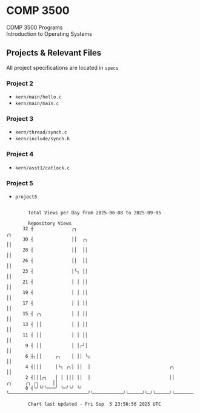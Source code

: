 # COMP 3500
COMP 3500 Programs  
Introduction to Operating Systems  
## Projects & Relevant Files
All project specifications are located in `specs`
### Project 2
- `kern/main/hello.c`
- `kern/main/main.c`
### Project 3
- `kern/thread/synch.c`
- `kern/include/synch.h`
### Project 4
- `kern/asst1/catlock.c`
### Project 5
- `project5`

```

        Total Views per Day from 2025-06-08 to 2025-09-05

        Repository Views
      32 ┼              ╭╮                                                                ╭╮
      30 ┤              ││  ╭╮                                                            ││
      28 ┤              ││  ││                                                            ││
      26 ┤              ││  ││                                                            ││
      23 ┤              │╰╮ ││                                                            ││
      21 ┤              │ │ ││                                                            ││
      19 ┤              │ │ ││                                                            ││
      17 ┤              │ │ ││                                                            ││
      15 ┤ ╭╮           │ │ ││                                                            ││
      13 ┤ ││           │ │ ││                                                            ││
      11 ┤ ││           │ │ ││                                                            ││
       9 ┤ ││           │ │╭╯│                                                            ││
       6 ┼╮││     ╭╮    │ ││ ╰╮                                                           ││
       4 ┤│││     │╰╮ ╭╮│ ││  │                             ╭╮                            ││
       2 ┤│││╭╮   │ │ │││ ││  │                             ││           ╭╮     ╭╮ ╭╮     ││
       0 ┤╰╯╰╯╰───╯ ╰─╯╰╯ ╰╯  ╰─────────────────────────────╯╰───────────╯╰─────╯╰─╯╰─────╯╰───────

        Chart last updated - Fri Sep  5 23:56:56 2025 UTC
        
```
